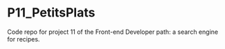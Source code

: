 # P11_PetitsPlats
Code repo for project 11 of the Front-end Developer path: a search engine for recipes.
